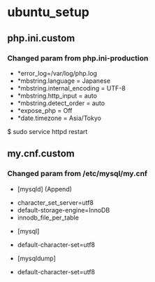 # ubuntu_setup

## php.ini.custom
### Changed param from php.ini-production
* *error_log=/var/log/php.log
* *mbstring.language = Japanese
* *mbstring.internal_encoding = UTF-8
* *mbstring.http_input = auto
* *mbstring.detect_order = auto
* *expose_php = Off
* *date.timezone = Asia/Tokyo

$ sudo service httpd restart

## my.cnf.custom
### Changed param from /etc/mysql/my.cnf

* [mysqld] (Append)
- character_set_server=utf8
- default-storage-engine=InnoDB
- innodb_file_per_table

* [mysql]
- default-character-set=utf8

* [mysqldump]
- default-character-set=utf8
